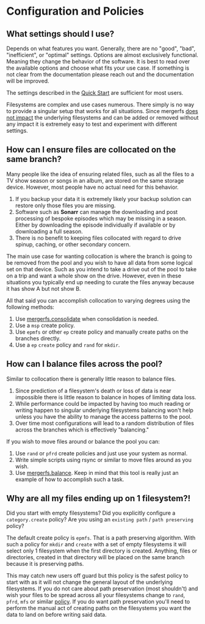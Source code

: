 # Configuration and Policies

## What settings should I use?

Depends on what features you want. Generally, there are no "good",
"bad", "inefficient", or "optimal" settings. Options are almost
exclusively functional. Meaning they change the behavior of the
software. It is best to read over the available options and choose
what fits your use case. If something is not clear from the
documentation please reach out and the documentation will be improved.

The settings described in the [Quick Start](../quickstart.md) are
sufficient for most users.

Filesystems are complex and use cases numerous. There simply is no way
to provide a singular setup that works for all situations. Since
mergerfs [does not impact](usage_and_functionality.md) the underlying
filesystems and can be added or removed without any impact it is
extremely easy to test and experiment with different settings.


## How can I ensure files are collocated on the same branch?

Many people like the idea of ensuring related files, such as all the
files to a TV show season or songs in an album, are stored on the same
storage device. However, most people have no actual need for this
behavior.

1. If you backup your data it is extremely likely your backup solution
   can restore only those files you are missing.
2. Software such as **Sonarr** can manage the downloading and post
   processing of bespoke episodes which may be missing in a
   season. Either by downloading the episode individually if available
   or by downloading a full season.
3. There is no benefit to keeping files collocated with regard to
   drive spinup, caching, or other secondary concern.

The main use case for wanting collocation is where the branch is going
to be removed from the pool and you wish to have all data from some
logical set on that device. Such as you intend to take a drive out of
the pool to take on a trip and want a whole show on the
drive. However, even in these situations you typically end up needing
to curate the files anyway because it has show A but not show B.

All that said you can accomplish collocation to varying degrees using
the following methods:

1. Use
   [mergerfs.consolidate](https://github.com/trapexit/mergerfs-tools/blob/master/src/mergerfs.consolidate)
   when consolidation is needed.
2. Use a `msp` create policy.
3. Use `epmfs` or other `ep` create policy and manually create paths
   on the branches directly.
4. Use a `ep` `create` policy and `rand` for `mkdir`.


## How can I balance files across the pool?

Similar to collocation there is generally little reason to balance
files.

1. Since prediction of a filesystem's death or loss of data is near
   impossible there is little reason to balance in hopes of limiting
   data loss.
2. While performance could be impacted by having too much reading or
   writing happen to singular underlying filesystems balancing won't
   help unless you have the ability to manage the access patterns to
   the pool.
3. Over time most configurations will lead to a random distribution of
   files across the branches which is effectively "balancing."

If you wish to move files around or balance the pool you can:

1. Use `rand` or `pfrd` create policies and just use your system as
   normal.
2. Write simple scripts using rsync or similar to move files around as
   you wish.
3. Use
   [mergerfs.balance](https://github.com/trapexit/mergerfs-tools/blob/master/src/mergerfs.balance). Keep
   in mind that this tool is really just an example of how to
   accomplish such a task.



## Why are all my files ending up on 1 filesystem?!

Did you start with empty filesystems? Did you explicitly configure a
`category.create` policy? Are you using an `existing path` / `path
preserving` policy?

The default create policy is `epmfs`. That is a path preserving
algorithm. With such a policy for `mkdir` and `create` with a set of
empty filesystems it will select only 1 filesystem when the first
directory is created. Anything, files or directories, created in that
directory will be placed on the same branch because it is preserving
paths.

This may catch new users off guard but this policy is the safest
policy to start with as it will not change the general layout of the
underlying filesystems. If you do not care about path preservation
(most shouldn't) and wish your files to be spread across all your
filesystems change to `rand`, `pfrd`, `mfs` or similar
[policy](../config/functions_categories_and_policies.md). If you do
want path preservation you'll need to perform the manual act of
creating paths on the filesystems you want the data to land on before
writing said data.
